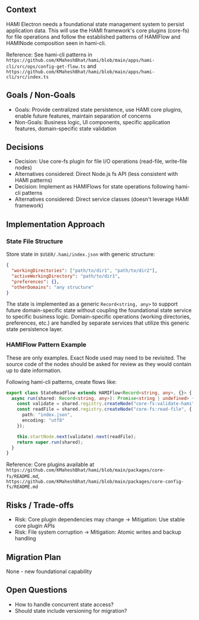 ## Context
HAMI Electron needs a foundational state management system to persist application data. This will use the HAMI framework's core plugins (core-fs) for file operations and follow the established patterns of HAMIFlow and HAMINode composition seen in hami-cli.

Reference: See hami-cli patterns in `https://github.com/KMaheshBhat/hami/blob/main/apps/hami-cli/src/ops/config-get-flow.ts` and `https://github.com/KMaheshBhat/hami/blob/main/apps/hami-cli/src/index.ts`

## Goals / Non-Goals
- Goals: Provide centralized state persistence, use HAMI core plugins, enable future features, maintain separation of concerns
- Non-Goals: Business logic, UI components, specific application features, domain-specific state validation

## Decisions
- Decision: Use core-fs plugin for file I/O operations (read-file, write-file nodes)
- Alternatives considered: Direct Node.js fs API (less consistent with HAMI patterns)
- Decision: Implement as HAMIFlows for state operations following hami-cli patterns
- Alternatives considered: Direct service classes (doesn't leverage HAMI framework)

## Implementation Approach

### State File Structure
Store state in `$USER/.hami/index.json` with generic structure:
```json
{
  "workingDirectories": ["path/to/dir1", "path/to/dir2"],
  "activeWorkingDirectory": "path/to/dir1",
  "preferences": {},
  "otherDomains": "any structure"
}
```

The state is implemented as a generic `Record<string, any>` to support future domain-specific state without coupling the foundational state service to specific business logic. Domain-specific operations (working directories, preferences, etc.) are handled by separate services that utilize this generic state persistence layer.

### HAMIFlow Pattern Example

These are only examples.  Exact Node used may need to be revisited.  The source code of the nodes should be asked for review as they would contain up to date information.

Following hami-cli patterns, create flows like:
```typescript
export class StateReadFlow extends HAMIFlow<Record<string, any>, {}> {
  async run(shared: Record<string, any>): Promise<string | undefined> {
    const validate = shared.registry.createNode("core-fs:validate-hami", {});
    const readFile = shared.registry.createNode("core-fs:read-file", {
      path: "index.json",
      encoding: "utf8"
    });

    this.startNode.next(validate).next(readFile);
    return super.run(shared);
  }
}
```

Reference: Core plugins available at `https://github.com/KMaheshBhat/hami/blob/main/packages/core-fs/README.md`, `https://github.com/KMaheshBhat/hami/blob/main/packages/core-config-fs/README.md`

## Risks / Trade-offs
- Risk: Core plugin dependencies may change → Mitigation: Use stable core plugin APIs
- Risk: File system corruption → Mitigation: Atomic writes and backup handling

## Migration Plan
None - new foundational capability

## Open Questions
- How to handle concurrent state access?
- Should state include versioning for migration?